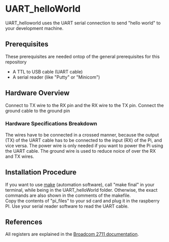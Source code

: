 # UART_helloWorld
UART_helloworld uses the UART serial connection to send "hello world" to your development machine.

## Prerequisites
These prerequisites are needed ontop of the general prerequisites for this repository
- A TTL to USB cable (UART cable)
- A serial reader (like "Putty" or "Minicom")

## Hardware Overview
Connect to TX wire to the RX pin and the RX wire to the TX pin.
Connect the ground cable to the ground pin

###  Hardware Specifications Breakdown
The wires have to be connected in a crossed manner, because the output (TX) of the UART cable has to be connected to the 
input (RX) of the Pi, and vice versa. The power wire is only needed if you want to power the Pi using the UART cable.
The ground wire is used to reduce noice of over the RX and TX wires. 

## Installation Procedure
If you want to use <a href="https://www.gnu.org/software/make">make</a> (automation software), call "make final" in your terminal, while being in the UART_helloWorld folder.
Otherwise, the exact commands are also shown in the comments of the makefile.  
Copy the contents of "pi_files" to your sd card and plug it in the raspberry PI.
Use your serial reader software to read the UART cable. 

## References
All registers are explained in the <a href="https://datasheets.raspberrypi.com/bcm2711/bcm2711-peripherals.pdf">Broadcom 2711 documentation</a>. 